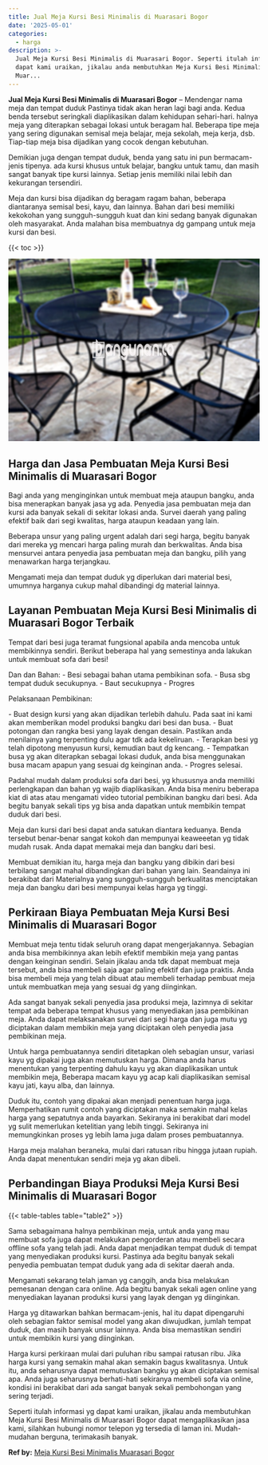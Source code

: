 ```yaml
---
title: Jual Meja Kursi Besi Minimalis di Muarasari Bogor
date: '2025-05-01'
categories:
  - harga
description: >-
  Jual Meja Kursi Besi Minimalis di Muarasari Bogor. Seperti itulah informasi yg
  dapat kami uraikan, jikalau anda membutuhkan Meja Kursi Besi Minimalis di
  Muar...
---
```


**Jual Meja Kursi Besi Minimalis di Muarasari Bogor** – Mendengar nama meja dan tempat duduk Pastinya tidak akan heran lagi bagi anda. Kedua benda tersebut seringkali diaplikasikan dalam kehidupan sehari-hari. halnya meja yang diterapkan sebagai lokasi untuk beragam hal. Beberapa tipe meja yang sering digunakan semisal meja belajar, meja sekolah, meja kerja, dsb. Tiap-tiap meja bisa dijadikan yang cocok dengan kebutuhan.

Demikian juga dengan tempat duduk, benda yang satu ini pun bermacam-jenis tipenya. ada kursi khusus untuk belajar, bangku untuk tamu, dan masih sangat banyak tipe kursi lainnya. Setiap jenis memiliki nilai lebih dan kekurangan tersendiri.

Meja dan kursi bisa dijadikan dg beragam ragam bahan, beberapa diantaranya semisal besi, kayu, dan lainnya. Bahan dari besi memiliki kekokohan yang sungguh-sungguh kuat dan kini sedang banyak digunakan oleh masyarakat. Anda malahan bisa membuatnya dg gampang untuk meja kursi dan besi.

{{< toc >}}

![Jual Meja Kursi Besi Minimalis di Muarasari Bogor](/images/jual-meja-besi-murah27.png)

## Harga dan Jasa Pembuatan Meja Kursi Besi Minimalis di Muarasari Bogor

Bagi anda yang menginginkan untuk membuat meja ataupun bangku, anda bisa menerapkan banyak jasa yg ada. Penyedia jasa pembuatan meja dan kursi ada banyak sekali di sekitar lokasi anda. Survei daerah yang paling efektif baik dari segi kwalitas, harga ataupun keadaan yang lain.

Beberapa unsur yang paling urgent adalah dari segi harga, begitu banyak dari mereka yg mencari harga paling murah dan berkwalitas. Anda bisa mensurvei antara penyedia jasa pembuatan meja dan bangku, pilih yang menawarkan harga terjangkau.

Mengamati meja dan tempat duduk yg diperlukan dari material besi, umumnya harganya cukup mahal dibandingi dg material lainnya.

## Layanan Pembuatan Meja Kursi Besi Minimalis di Muarasari Bogor Terbaik

Tempat dari besi juga teramat fungsional apabila anda mencoba untuk membikinnya sendiri. Berikut beberapa hal yang semestinya anda lakukan untuk membuat sofa dari besi!

Dan dan Bahan: - Besi sebagai bahan utama pembikinan sofa. - Busa sbg tempat duduk secukupnya. - Baut secukupnya - Progres

Pelaksanaan Pembikinan:

\- Buat design kursi yang akan dijadikan terlebih dahulu. Pada saat ini kami akan memberikan model produksi bangku dari besi dan busa. - Buat potongan dan rangka besi yang layak dengan desain. Pastikan anda menilainya yang terpenting dulu agar tdk ada kekeliruan. - Terapkan besi yg telah dipotong menyusun kursi, kemudian baut dg kencang. - Tempatkan busa yg akan diterapkan sebagai lokasi duduk, anda bisa menggunakan busa macam apapun yang sesuai dg keinginan anda. - Progres selesai.

Padahal mudah dalam produksi sofa dari besi, yg khususnya anda memiliki perlengkapan dan bahan yg wajib diaplikasikan. Anda bisa meniru beberapa kiat di atas atau mengamati video tutorial pembikinan bangku dari besi. Ada begitu banyak sekali tips yg bisa anda dapatkan untuk membikin tempat duduk dari besi.

Meja dan kursi dari besi dapat anda satukan diantara keduanya. Benda tersebut benar-benar sangat kokoh dan mempunyai keaweeetan yg tidak mudah rusak. Anda dapat memakai meja dan bangku dari besi.

Membuat demikian itu, harga meja dan bangku yang dibikin dari besi terbilang sangat mahal dibandingkan dari bahan yang lain. Seandainya ini berakibat dari Materialnya yang sungguh-sungguh berkualitas menciptakan meja dan bangku dari besi mempunyai kelas harga yg tinggi.

## Perkiraan Biaya Pembuatan Meja Kursi Besi Minimalis di Muarasari Bogor

Membuat meja tentu tidak seluruh orang dapat mengerjakannya. Sebagian anda bisa membikinnya akan lebih efektif membikin meja yang pantas dengan keinginan sendiri. Selain jikalau anda tdk dapat membuat meja tersebut, anda bisa membeli saja agar paling efektif dan juga praktis. Anda bisa membeli meja yang telah dibuat atau membeli terhadap pembuat meja untuk membuatkan meja yang sesuai dg yang diinginkan.

Ada sangat banyak sekali penyedia jasa produksi meja, lazimnya di sekitar tempat ada beberapa tempat khusus yang menyediakan jasa pembikinan meja. Anda dapat melaksanakan survei dari segi harga dan juga mutu yg diciptakan dalam membikin meja yang diciptakan oleh penyedia jasa pembikinan meja.

Untuk harga pembuatannya sendiri ditetapkan oleh sebagian unsur, variasi kayu yg dipakai juga akan memutuskan harga. Dimana anda harus menentukan yang terpenting dahulu kayu yg akan diaplikasikan untuk membikin meja, Beberapa macam kayu yg acap kali diaplikasikan semisal kayu jati, kayu alba, dan lainnya.

Duduk itu, contoh yang dipakai akan menjadi penentuan harga juga. Memperhatikan rumit contoh yang diciptakan maka semakin mahal kelas harga yang sepatutnya anda bayarkan. Sekiranya ini berakibat dari model yg sulit memerlukan ketelitian yang lebih tinggi. Sekiranya ini memungkinkan proses yg lebih lama juga dalam proses pembuatannya.

Harga meja malahan beraneka, mulai dari ratusan ribu hingga jutaan rupiah. Anda dapat menentukan sendiri meja yg akan dibeli.

## Perbandingan Biaya Produksi Meja Kursi Besi Minimalis di Muarasari Bogor

{{< table-tables table="table2" >}}

Sama sebagaimana halnya pembikinan meja, untuk anda yang mau membuat sofa juga dapat melakukan pengorderan atau membeli secara offline sofa yang telah jadi. Anda dapat menjadikan tempat duduk di tempat yang menyediakan produksi kursi. Pastinya ada begitu banyak sekali penyedia pembuatan tempat duduk yang ada di sekitar daerah anda.

Mengamati sekarang telah jaman yg canggih, anda bisa melakukan pemesanan dengan cara online. Ada begitu banyak sekali agen online yang menyediakan layanan produksi kursi yang layak dengan yg diinginkan.

Harga yg ditawarkan bahkan bermacam-jenis, hal itu dapat dipengaruhi oleh sebagian faktor semisal model yang akan diwujudkan, jumlah tempat duduk, dan masih banyak unsur lainnya. Anda bisa memastikan sendiri untuk membikin kursi yang diinginkan.

Harga kursi perkiraan mulai dari puluhan ribu sampai ratusan ribu. Jika harga kursi yang semakin mahal akan semakin bagus kwalitasnya. Untuk itu, anda seharusnya dapat memutuskan bangku yg akan diciptakan semisal apa. Anda juga seharusnya berhati-hati sekiranya membeli sofa via online, kondisi ini berakibat dari ada sangat banyak sekali pembohongan yang sering terjadi.

Seperti itulah informasi yg dapat kami uraikan, jikalau anda membutuhkan Meja Kursi Besi Minimalis di Muarasari Bogor dapat mengaplikasikan jasa kami, silahkan hubungi nomor telepon yg tersedia di laman ini. Mudah-mudahan berguna, terimakasih banyak.

**Ref by:** [Meja Kursi Besi Minimalis Muarasari Bogor](https://id.wikipedia.org/wiki/Meja)
